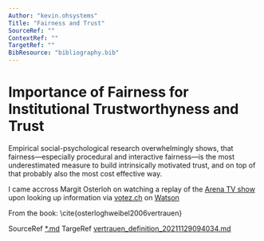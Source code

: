 ```yaml
---
Author: "kevin.ohsystems"
Title: "Fairness and Trust"
SourceRef: "" 
ContextRef: ""
TargetRef: ""
BibResource: "bibliography.bib"
---
```


# Importance of Fairness for Institutional Trustworthyness and Trust

Empirical social-psychological research overwhelmingly shows, that fairness—especially procedural and interactive fairness—is the most underestimated measure to build intrinsically motivated trust, and on top of that probably also the most cost effective way.

I came accross Margit Osterloh on watching a replay of the [Arena TV show](https://www.watson.ch/videos/!33158?utm_medium=social-user&utm_campaign=watson-site-tablet&utm_source=jwplayer&jwsource=cl) upon looking up information via [votez.ch](https://votez.ch) on [Watson](https://www.watson.ch/schweiz/review/628904513-srf-arena-zur-justizinitiative-glich-einem-zirkus)

From the book: \cite{osterloghweibel2006vertrauen}

SourceRef [*.md](*.md)
TargeRef [vertrauen_definition_20211129094034.md](vertrauen_definition_20211129094034.md)
